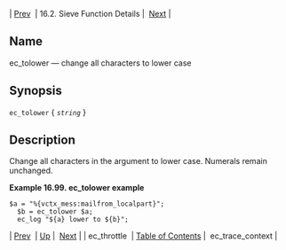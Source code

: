 | [Prev](sieve.ref.ec_throttle)  | 16.2. Sieve Function Details |  [Next](sieve.ref.ec_trace_context.php) |

<a name="sieve.ref.ec_tolower"></a>
## Name

ec_tolower — change all characters to lower case

## Synopsis

`ec_tolower` { *`string`* }

<a name="idp30706816"></a>
## Description

Change all characters in the argument to lower case. Numerals remain unchanged.

<a name="example.ec_tolower"></a>

**Example 16.99. ec_tolower example**

```
$a = "%{vctx_mess:mailfrom_localpart}";
  $b = ec_tolower $a;
  ec_log "${a} lower to ${b}";
```

| [Prev](sieve.ref.ec_throttle)  | [Up](sieve.ref.files.php) |  [Next](sieve.ref.ec_trace_context.php) |
| ec_throttle  | [Table of Contents](index) |  ec_trace_context |
